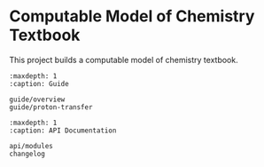 # Computable Model of Chemistry Textbook

This project builds a computable model of chemistry textbook.

```{toctree}
:maxdepth: 1
:caption: Guide

guide/overview
guide/proton-transfer
```

```{toctree}
:maxdepth: 1
:caption: API Documentation

api/modules
changelog
```
